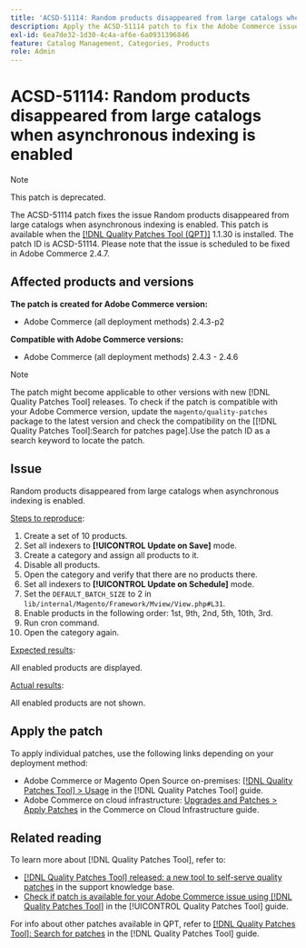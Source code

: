 ```yaml
---
title: 'ACSD-51114: Random products disappeared from large catalogs when asynchronous indexing is enabled'
description: Apply the ACSD-51114 patch to fix the Adobe Commerce issue Random products disappeared from large catalogs when asynchronous indexing is enabled.
exl-id: 6ea7de32-1d30-4c4a-af6e-6a0931396846
feature: Catalog Management, Categories, Products
role: Admin
---
```

# ACSD-51114: Random products disappeared from large catalogs when asynchronous indexing is enabled

>[!NOTE]
>
>This patch is deprecated.

The ACSD-51114 patch fixes the issue Random products disappeared from large catalogs when asynchronous indexing is enabled. This patch is available when the [[!DNL Quality Patches Tool (QPT)]](https://experienceleague.adobe.com/en/docs/commerce-knowledge-base/kb/announcements/commerce-announcements/magento-quality-patches-released-new-tool-to-self-serve-quality-patches) 1.1.30 is installed. The patch ID is ACSD-51114. Please note that the issue is scheduled to be fixed in Adobe Commerce 2.4.7.

## Affected products and versions

**The patch is created for Adobe Commerce version:**

* Adobe Commerce (all deployment methods) 2.4.3-p2

**Compatible with Adobe Commerce versions:**

* Adobe Commerce (all deployment methods) 2.4.3 - 2.4.6

>[!NOTE]
>
>The patch might become applicable to other versions with new [!DNL Quality Patches Tool] releases. To check if the patch is compatible with your Adobe Commerce version, update the `magento/quality-patches` package to the latest version and check the compatibility on the [[!DNL Quality Patches Tool]:Search for patches page].Use the patch ID as a search keyword to locate the patch.

## Issue

Random products disappeared from large catalogs when asynchronous indexing is enabled.

<u>Steps to reproduce</u>:

1. Create a set of 10 products.
1. Set all indexers to **[!UICONTROL Update on Save]** mode.
1. Create a category and assign all products to it.
1. Disable all products.
1. Open the category and verify that there are no products there.
1. Set all indexers to **[!UICONTROL Update on Schedule]** mode.
1. Set the `DEFAULT_BATCH_SIZE` to 2 in  `lib/internal/Magento/Framework/Mview/View.php#L31`.
1. Enable products in the following order: 1st, 9th, 2nd, 5th, 10th, 3rd.
1. Run cron command.
1. Open the category again.

<u>Expected results</u>:

All enabled products are displayed.

<u>Actual results</u>:

All enabled products are not shown.

## Apply the patch

To apply individual patches, use the following links depending on your deployment method:

* Adobe Commerce or Magento Open Source on-premises: [[!DNL Quality Patches Tool] > Usage](https://experienceleague.adobe.com/docs/commerce-operations/tools/quality-patches-tool/usage.html) in the [!DNL Quality Patches Tool] guide.
* Adobe Commerce on cloud infrastructure: [Upgrades and Patches > Apply Patches](https://experienceleague.adobe.com/docs/commerce-cloud-service/user-guide/develop/upgrade/apply-patches.html) in the Commerce on Cloud Infrastructure guide.

## Related reading

To learn more about [!DNL Quality Patches Tool], refer to:

* [[!DNL Quality Patches Tool] released: a new tool to self-serve quality patches](https://experienceleague.adobe.com/en/docs/commerce-knowledge-base/kb/announcements/commerce-announcements/magento-quality-patches-released-new-tool-to-self-serve-quality-patches) in the support knowledge base.
* [Check if patch is available for your Adobe Commerce issue using [!DNL Quality Patches Tool]](/help/tools/quality-patches-tool/patches-available-in-qpt/check-patch-for-magento-issue-with-magento-quality-patches.md) in the [!UICONTROL Quality Patches Tool] guide.


For info about other patches available in QPT, refer to [[!DNL Quality Patches Tool]: Search for patches](https://experienceleague.adobe.com/tools/commerce-quality-patches/index.html) in the [!DNL Quality Patches Tool] guide.
